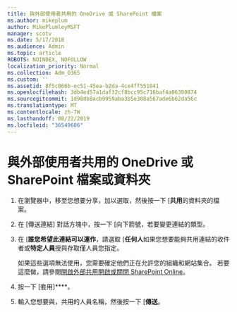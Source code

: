 ```yaml
---
title: 與外部使用者共用的 OneDrive 或 SharePoint 檔案
ms.author: mikeplum
author: MikePlumleyMSFT
manager: scotv
ms.date: 5/17/2018
ms.audience: Admin
ms.topic: article
ROBOTS: NOINDEX, NOFOLLOW
localization_priority: Normal
ms.collection: Adm_O365
ms.custom: ''
ms.assetid: 8f5c866b-ec51-45ea-b2da-4ce4ff551041
ms.openlocfilehash: 3db4ed57a1daf32cf8bcc95c716baf4a06380874
ms.sourcegitcommit: 1d98db8acb9959aba3b5e308a567ade6b62da56c
ms.translationtype: MT
ms.contentlocale: zh-TW
ms.lasthandoff: 08/22/2019
ms.locfileid: "36549606"
---
```

# <a name="share-a-onedrive-or-sharepoint-file-or-folder-with-external-users"></a>與外部使用者共用的 OneDrive 或 SharePoint 檔案或資料夾

1. 在瀏覽器中，移至您想要分享，加以選取，然後按一下 [**共用**的資料夾的檔案。
    
2. 在 [傳送連結] 對話方塊中，按一下 [向下箭號，若要變更連結的類型。
    
3. 在 [**誰您希望此連結可以運作**，請選取 [**任何人**如果您想要能夠共用連結的收件者或**特定人員**授與存取僅人員您指定。 
    
    如果這些選項無法使用，您需要確定他們正在允許您的組織和網站集合。 若要這麼做，請參閱[開啟外部共用開啟或關閉 SharePoint Online](https://go.microsoft.com/fwlink/?linkid=866426)。
    
4. 按一下 [套用]****。
    
5. 輸入您想要與，共用的人員名稱，然後按一下 [**傳送**。
    

